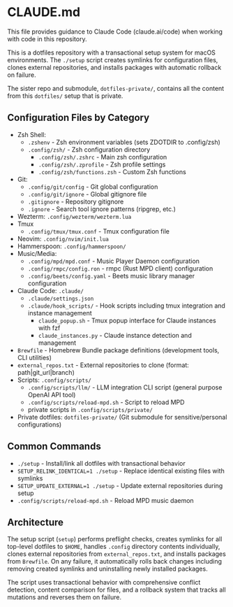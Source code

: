 # CLAUDE.md

This file provides guidance to Claude Code (claude.ai/code) when working with code in this repository.

This is a dotfiles repository with a transactional setup system for macOS environments. The `./setup` script creates symlinks for configuration files, clones external repositories, and installs packages with automatic rollback on failure.

The sister repo and submodule, `dotfiles-private/`, contains all the content from this `dotfiles/` setup that is private.

## Configuration Files by Category

- Zsh Shell:
  - `.zshenv` - Zsh environment variables (sets ZDOTDIR to .config/zsh)
  - `.config/zsh/` - Zsh configuration directory
    - `.config/zsh/.zshrc` - Main zsh configuration
    - `.config/zsh/.zprofile` - Zsh profile settings
    - `.config/zsh/functions.zsh` - Custom Zsh functions
- Git:
  - `.config/git/config` - Git global configuration
  - `.config/git/ignore` - Global gitignore file
  - `.gitignore` - Repository gitignore
  - `.ignore` - Search tool ignore patterns (ripgrep, etc.)
- Wezterm: `.config/wezterm/wezterm.lua`
- Tmux
  - `.config/tmux/tmux.conf` - Tmux configuration file
- Neovim: `.config/nvim/init.lua`
- Hammerspoon: `.config/hammerspoon/`
- Music/Media:
  - `.config/mpd/mpd.conf` - Music Player Daemon configuration
  - `.config/rmpc/config.ron` - rmpc (Rust MPD client) configuration
  - `.config/beets/config.yaml` - Beets music library manager configuration
- Claude Code: `.claude/`
  - `.claude/settings.json`
  - `.claude/hook_scripts/` - Hook scripts including tmux integration and instance management
    - `claude_popup.sh` - Tmux popup interface for Claude instances with fzf
    - `claude_instances.py` - Claude instance detection and management
- `Brewfile` - Homebrew Bundle package definitions (development tools, CLI utilities)
- `external_repos.txt` - External repositories to clone (format: path|git_url|branch)
- Scripts: `.config/scripts/`
  - `.config/scripts/llm/` - LLM integration CLI script (general purpose OpenAI API tool)
  - `.config/scripts/reload-mpd.sh` - Script to reload MPD
  - private scripts in `.config/scripts/private/`
- Private dotfiles: `dotfiles-private/` (Git submodule for sensitive/personal configurations)

## Common Commands

- `./setup` - Install/link all dotfiles with transactional behavior
- `SETUP_RELINK_IDENTICAL=1 ./setup` - Replace identical existing files with symlinks
- `SETUP_UPDATE_EXTERNAL=1 ./setup` - Update external repositories during setup
- `.config/scripts/reload-mpd.sh` - Reload MPD music daemon

## Architecture

The setup script (`setup`) performs preflight checks, creates symlinks for all top-level dotfiles to `$HOME`, handles `.config` directory contents individually, clones external repositories from `external_repos.txt`, and installs packages from `Brewfile`. On any failure, it automatically rolls back changes including removing created symlinks and uninstalling newly installed packages.

The script uses transactional behavior with comprehensive conflict detection, content comparison for files, and a rollback system that tracks all mutations and reverses them on failure.

